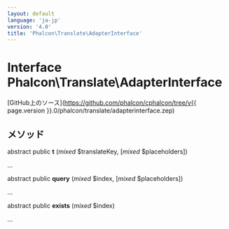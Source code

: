 ```yaml
---
layout: default
language: 'ja-jp'
version: '4.0'
title: 'Phalcon\Translate\AdapterInterface'
---
```

# Interface **Phalcon\Translate\AdapterInterface**

[GitHub上のソース](https://github.com/phalcon/cphalcon/tree/v{{ page.version }}.0/phalcon/translate/adapterinterface.zep)

## メソッド

abstract public **t** (*mixed* $translateKey, [*mixed* $placeholders])

...

abstract public **query** (*mixed* $index, [*mixed* $placeholders])

...

abstract public **exists** (*mixed* $index)

...